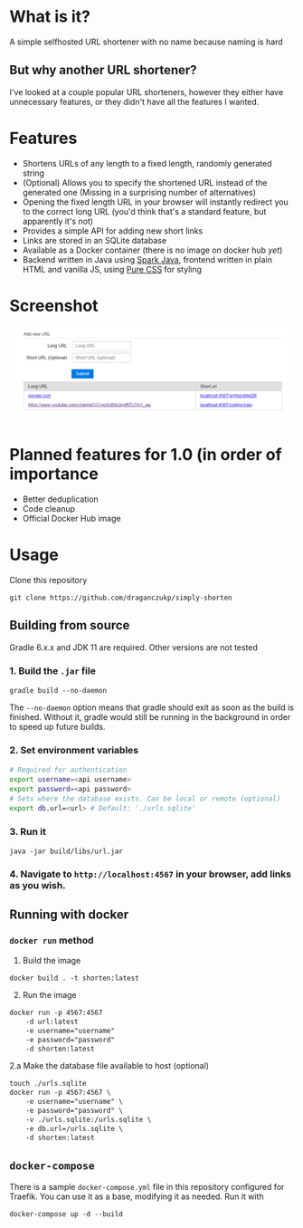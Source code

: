 # What is it?
A simple selfhosted URL shortener with no name because naming is hard

## But why another URL shortener?
I've looked at a couple popular URL shorteners, however they either have
unnecessary features, or they didn't have all the features I wanted.

# Features
- Shortens URLs of any length to a fixed length, randomly generated string
- (Optional) Allows you to specify the shortened URL instead of the generated
  one (Missing in a surprising number of alternatives)
- Opening the fixed length URL in your browser will instantly redirect you
  to the correct long URL (you'd think that's a standard feature, but
  apparently it's not)
- Provides a simple API for adding new short links
- Links are stored in an SQLite database
- Available as a Docker container (there is no image on docker hub _yet_)
- Backend written in Java using [Spark Java](http://sparkjava.com/), frontend
  written in plain HTML and vanilla JS, using [Pure CSS](https://purecss.io/)
  for styling

# Screenshot
![Screenshot](./screenshot.png)

# Planned features for 1.0 (in order of importance
- Better deduplication
- Code cleanup
- Official Docker Hub image

# Usage
Clone this repository
```
git clone https://github.com/draganczukp/simply-shorten
```
## Building from source
Gradle 6.x.x and JDK 11 are required. Other versions are not tested
### 1. Build the `.jar` file
```
gradle build --no-daemon
```
The `--no-daemon` option means that gradle should exit as soon as the build is
finished. Without it, gradle would still be running in the background
in order to speed up future builds.

### 2. Set environment variables
```bash
# Required for authentication
export username=<api username>
export password=<api password>
# Sets where the database exists. Can be local or remote (optional)
export db.url=<url> # Default: './urls.sqlite'
```

### 3. Run it
```
java -jar build/libs/url.jar
```
### 4. Navigate to `http://localhost:4567` in your browser, add links as you wish.

## Running with docker
### `docker run` method
1. Build the image
```
docker build . -t shorten:latest
```
2. Run the image
```
docker run -p 4567:4567
    -d url:latest
    -e username="username"
    -e password="password"
    -d shorten:latest
```
2.a Make the database file available to host (optional)
```
touch ./urls.sqlite
docker run -p 4567:4567 \
    -e username="username" \
    -e password="password" \
    -v ./urls.sqlite:/urls.sqlite \
    -e db.url=/urls.sqlite \
    -d shorten:latest
```
## `docker-compose`
There is a sample `docker-compose.yml` file in this repository configured for Traefik. You can use it
as a base, modifying it as needed. Run it with
```
docker-compose up -d --build
```
